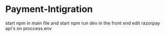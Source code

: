 # Payment-Intigration
start npm in main file
and start npm run dev in the front end 
edit razorpay api's on proccess.env
